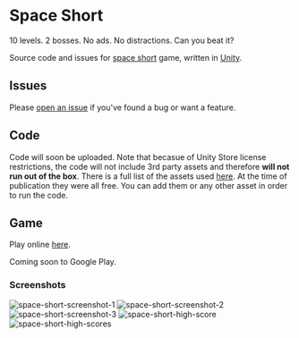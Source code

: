 # Space Short
10 levels. 2 bosses. No ads. No distractions. Can you beat it?

Source code and issues for [space short](https://danielle-honig.com/space-short) game, written in [Unity](https://unity.com/).

## Issues
Please [open an issue](https://github.com/danielle-h/space-short/issues/new) if you've found a bug or want a feature.

## Code
Code will soon be uploaded. Note that becasue of Unity Store license restrictions, the code will not include 3rd party assets and therefore **will not run out of the box**. There is a full list of the assets used [here](https://danielle-honig.com/space-short-credits/). At the time of publication they were all free. You can add them or any other asset in order to run the code.

## Game
Play online [here](https://danielle-honig.com/space-short).

Coming soon to Google Play.

### Screenshots
![space-short-screenshot-1](https://github.com/danielle-h/space-short/assets/23185702/e120608e-bf28-4238-89dd-c6f54079fa93)
![space-short-screenshot-2](https://github.com/danielle-h/space-short/assets/23185702/bc8b3fa5-bb44-4382-b5d4-2a82674d0843)
![space-short-screenshot-3](https://github.com/danielle-h/space-short/assets/23185702/b46052e6-b865-4242-85e7-f06ea407e189)
![space-short-high-score](https://github.com/danielle-h/space-short/assets/23185702/566ed54a-6489-419a-9426-805d897549e5)
![space-short-high-scores](https://github.com/danielle-h/space-short/assets/23185702/a70dcf35-4d07-4d73-b78f-ee5301408f3f)



